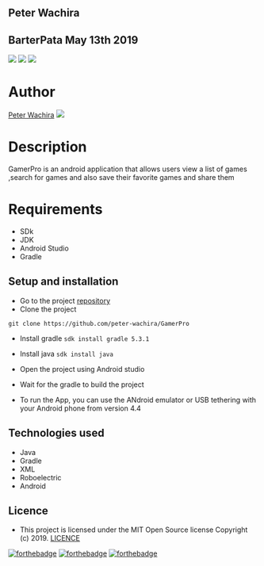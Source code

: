 ## Peter Wachira
## BarterPata May 13th 2019

![](https://img.shields.io/badge/Android-project-brightgreen.svg)
![](https://img.shields.io/badge/Language-Java%20-orange.svg)
![](https://img.shields.io/badge/Tests-Roboelectric-blue.svg)


# Author
[Peter Wachira](https://github.com/peter-wachira) ![](https://img.shields.io/badge/Programmer-Verified-brightgreen.svg)
# Description
GamerPro is an android application that allows users  view a list of games ,search for games and also save their favorite games and share them

# Requirements

* SDk
* JDK
* Android Studio
* Gradle

## Setup and installation
* Go to the project [repository](https://github.com/peter-wachira/GamerPro)
* Clone the project

```git clone https://github.com/peter-wachira/GamerPro```

* Install gradle
```sdk install gradle 5.3.1```
* Install java
```sdk install java```
* Open the project using Android studio
* Wait for the gradle to build the project

* To run the App, you can use the ANdroid emulator or USB tethering with your Android phone from version 4.4

## Technologies used
* Java
* Gradle
* XML
* Roboelectric
* Android

## Licence
- This project is licensed under the MIT Open Source license Copyright (c) 2019. [LICENCE](https://github.com/peter-wachira/GamerPro/blob/module1/LICENCE)

[![forthebadge](https://forthebadge.com/images/badges/fuck-it-ship-it.svg)](https://forthebadge.com)
[![forthebadge](https://forthebadge.com/images/badges/makes-people-smile.svg)](https://forthebadge.com)
[![forthebadge](https://forthebadge.com/images/badges/powered-by-electricity.svg)](https://forthebadge.com)
